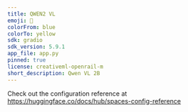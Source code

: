 ```yaml
---
title: QWEN2 VL
emoji: 🍍
colorFrom: blue
colorTo: yellow
sdk: gradio
sdk_version: 5.9.1
app_file: app.py
pinned: true
license: creativeml-openrail-m
short_description: Qwen VL 2B
---
```


Check out the configuration reference at https://huggingface.co/docs/hub/spaces-config-reference